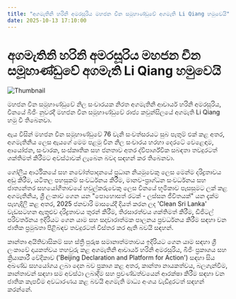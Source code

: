 ```yaml
---
title: "අගමැතිනි හරිනි අමරසූරිය මහජන චීන සමූහාණ්ඩුවේ අගමැති Li Qiang හමුවෙයි"
date: 2025-10-13 17:10:00
---
```


# අගමැතිනි හරිනි අමරසූරිය මහජන චීන සමූහාණ්ඩුවේ අගමැති Li Qiang හමුවෙයි

![Thumbnail](https://helakuru.sgp1.cdn.digitaloceanspaces.com/esana/images/lib/harini-china-j.jpg)

මහජන චීන සමූහාණ්ඩුවේ නිල සංචාරයක නිරත අගමැතිනි ආචාර්ය හරිනි අමරසූරිය, චීනයේ බීජිං නුවරදී මහජන චීන සමූහාණ්ඩුවේ රාජ්‍ය කවුන්සිලයේ අගමැති Li Qiang හමු වී තිබෙනවා.

ඇය විසින් මහජන චීන සමූහාණ්ඩුවේ 76 වැනි සංවත්සරයට සුබ පැතුම් එක් කළ අතර, අගමැතිනිය ලෙස ඇයගේ මෙම පළමු චීන නිල සංචාරය හරහා දෙරටේ වෙළෙඳාම, ආයෝජන, සංචාරක, සංස්කෘතික සහ ජනතාව අතර ද්විපාර්ශ්වික සබඳතා තවදුරටත් ශක්තිමත් කිරීමට අවස්ථාවක් ලැබෙන බවද සඳහන් කර තිබෙනවා.

ගෝලීය ආර්ථිකයේ සහ නවෝත්පාදනයේ ප්‍රධාන නියමුවෙකු ලෙස මෙන්ම දරිද්‍රතාවය අඩු කිරීම, යටිතල පහසුකම් සංවර්ධනය කිරීම, මානව-ප්‍රාග්ධන සංවර්ධනය සහ ජාත්‍යන්තර සහයෝගීතාවයේ හවුල්කරුවෙකු ලෙස චීනයේ භූමිකාව පැසසුමට ලක් කළ අගමැතිනිය, ශ්‍රී ලංකාව ගෙන යන "පොහොසත් රටක් - ලස්සන ජීවිතයක්" යන දැක්ම පැහැදිලි කළ අතර, 2025 ජනවාරි මාසයේදී දියත් කරන ලද 'Clean Sri Lanka' වැඩසටහන ඇතුළුව දරිද්‍රතාවය තුරන් කිරීම, තිරසාරත්වය ශක්තිමත් කිරීම, ඩිජිටල් පරිවර්තනය ඉදිරියට ගෙන යාම සහ සදාචාරාත්මක පාලනය ප්‍රවර්ධනය කිරීම සඳහා වන ජාතික ප්‍රමුඛතා පිළිබඳව තවදුරටත් විස්තර කර ඇති බවයි සඳහන්.

කාන්තා අයිතිවාසිකම් සහ ස්ත්‍රී පුරුෂ සමානාත්මතාවය ඉදිරියට ගෙන යාම සඳහා ශ්‍රී ලංකාවේ දායකත්වය තහවුරු කළ අගමැතිනි ආචාර්ය හරිනි අමරසූරිය, බීජිං ප්‍රකාශය සහ ක්‍රියාකාරී වේදිකාව ('Beijing Declaration and Platform for Action') සඳහා සිය අඛණ්ඩ සහයෝගය ලබා දෙන බව ප්‍රකාශ කළ අතර, කාන්තා නායකත්වය, බලගැන්වීම, කාන්තාවන් සඳහා සම අවස්ථා ලබාදීම සහ ප්‍රචණ්ඩත්වයෙන් ආරක්ෂා කිරීම සඳහා වන ජාතික කැපවීම අවධාරණය කළ බවයි අගමැති මාධ්‍ය අංශය වැඩිදුරටත් සඳහන් කරන්නේ.

